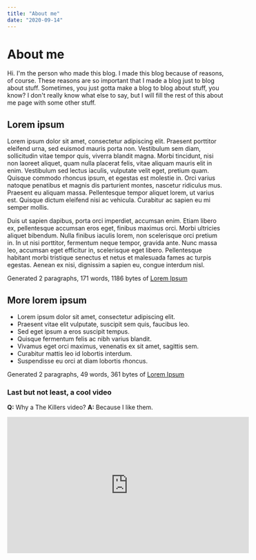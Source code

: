 ```yaml
---
title: "About me"
date: "2020-09-14"
---
```


# About me

Hi. I'm the person who made this blog. I made this blog because of reasons, of course. These reasons are so important that I made a blog just to blog about stuff. Sometimes, you just gotta make a blog to blog about stuff, you know? I don't really know what else to say, but I will fill the rest of this about me page with some other stuff.

## Lorem ipsum

Lorem ipsum dolor sit amet, consectetur adipiscing elit. Praesent porttitor eleifend urna, sed euismod mauris porta non. Vestibulum sem diam, sollicitudin vitae tempor quis, viverra blandit magna. Morbi tincidunt, nisi non laoreet aliquet, quam nulla placerat felis, vitae aliquam mauris elit in enim. Vestibulum sed lectus iaculis, vulputate velit eget, pretium quam. Quisque commodo rhoncus ipsum, et egestas est molestie in. Orci varius natoque penatibus et magnis dis parturient montes, nascetur ridiculus mus. Praesent eu aliquam massa. Pellentesque tempor aliquet lorem, ut varius est. Quisque dictum eleifend nisi ac vehicula. Curabitur ac sapien eu mi semper mollis.

Duis ut sapien dapibus, porta orci imperdiet, accumsan enim. Etiam libero ex, pellentesque accumsan eros eget, finibus maximus orci. Morbi ultricies aliquet bibendum. Nulla finibus iaculis lorem, non scelerisque orci pretium in. In ut nisi porttitor, fermentum neque tempor, gravida ante. Nunc massa leo, accumsan eget efficitur in, scelerisque eget libero. Pellentesque habitant morbi tristique senectus et netus et malesuada fames ac turpis egestas. Aenean ex nisi, dignissim a sapien eu, congue interdum nisl.

Generated 2 paragraphs, 171 words, 1186 bytes of [Lorem Ipsum](https://www.lipsum.com/)

## More lorem ipsum

-   Lorem ipsum dolor sit amet, consectetur adipiscing elit.
-   Praesent vitae elit vulputate, suscipit sem quis, faucibus leo.
-   Sed eget ipsum a eros suscipit tempus.
-   Quisque fermentum felis ac nibh varius blandit.
-   Vivamus eget orci maximus, venenatis ex sit amet, sagittis sem.
-   Curabitur mattis leo id lobortis interdum.
-   Suspendisse eu orci at diam lobortis rhoncus.

Generated 2 paragraphs, 49 words, 361 bytes of [Lorem Ipsum](https://www.lipsum.com/)

### Last but not least, a cool video

**Q:** Why a The Killers video?
**A:** Because I like them.

<iframe width="560" height="315" src="https://www.youtube-nocookie.com/embed/gGdGFtwCNBE" frameborder="0" allow="accelerometer; autoplay; clipboard-write; encrypted-media; gyroscope; picture-in-picture" allowfullscreen></iframe>
